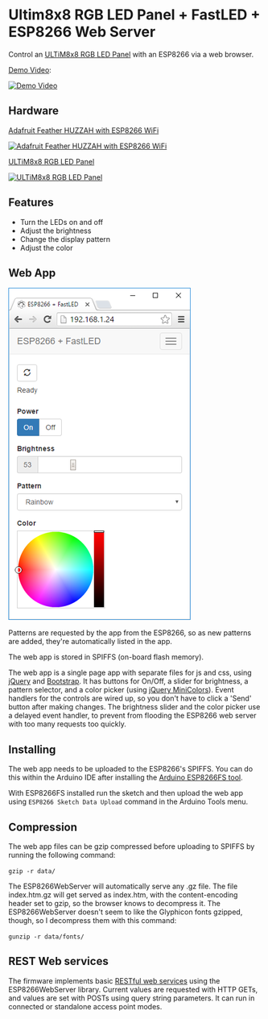 Ultim8x8 RGB LED Panel + FastLED + ESP8266 Web Server
=========

Control an [ULTiM8x8 RGB LED Panel] with an ESP8266 via a web browser.

[Demo Video](https://www.youtube.com/watch?v=xigy7J_K7Aw):

[![Demo Video](http://img.youtube.com/vi/xigy7J_K7Aw/0.jpg)](http://www.youtube.com/watch?v=xigy7J_K7Aw)

Hardware
--------

[Adafruit Feather HUZZAH with ESP8266 WiFi]

[![Adafruit Feather HUZZAH with ESP8266 WiFi](https://cdn-shop.adafruit.com/310x233/2821-01.jpg)](https://www.adafruit.com/products/2821)

[ULTiM8x8 RGB LED Panel]

[![ULTiM8x8 RGB LED Panel](https://www.crowdsupply.com/img/7d3e/ultim8x8-bothboards_jpg_project-body.jpg)](https://www.crowdsupply.com/maniacal-labs-wyolum/ultim8x8)

Features
--------
* Turn the LEDs on and off
* Adjust the brightness
* Change the display pattern
* Adjust the color

Web App
--------

![Web App](webapp.png)

Patterns are requested by the app from the ESP8266, so as new patterns are added, they're automatically listed in the app.

The web app is stored in SPIFFS (on-board flash memory).

The web app is a single page app with separate files for js and css, using [jQuery](https://jquery.com) and [Bootstrap](http://getbootstrap.com).  It has buttons for On/Off, a slider for brightness, a pattern selector, and a color picker (using [jQuery MiniColors](http://labs.abeautifulsite.net/jquery-minicolors)).  Event handlers for the controls are wired up, so you don't have to click a 'Send' button after making changes.  The brightness slider and the color picker use a delayed event handler, to prevent from flooding the ESP8266 web server with too many requests too quickly.

Installing
-----------

The web app needs to be uploaded to the ESP8266's SPIFFS.  You can do this within the Arduino IDE after installing the [Arduino ESP8266FS tool](https://github.com/esp8266/Arduino/blob/master/doc/filesystem.md#uploading-files-to-file-system).

With ESP8266FS installed run the sketch and then upload the web app using `ESP8266 Sketch Data Upload` command in the Arduino Tools menu.

Compression
-----------

The web app files can be gzip compressed before uploading to SPIFFS by running the following command:

`gzip -r data/`

The ESP8266WebServer will automatically serve any .gz file.  The file index.htm.gz will get served as index.htm, with the content-encoding header set to gzip, so the browser knows to decompress it.  The ESP8266WebServer doesn't seem to like the Glyphicon fonts gzipped, though, so I decompress them with this command:

`gunzip -r data/fonts/`

REST Web services
-----------------

The firmware implements basic [RESTful web services](https://en.wikipedia.org/wiki/Representational_state_transfer) using the ESP8266WebServer library.  Current values are requested with HTTP GETs, and values are set with POSTs using query string parameters.  It can run in connected or standalone access point modes.

[ULTiM8x8 RGB LED Panel]:https://www.crowdsupply.com/maniacal-labs-wyolum/ultim8x8
[Adafruit Feather HUZZAH with ESP8266 WiFi]:https://www.adafruit.com/products/2821
